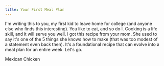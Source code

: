 ```yaml
---
title: Your First Meal Plan
---
```


I'm writing this to you, my first kid to leave home for college (and anyone else who finds this interesting). You like to eat, and so do I. Cooking is a life skill, and it will serve you well. I got this recipe from your mom. She used to say it's one of the 5 things she knows how to make (that was too modest of a statement even back then). It's a foundational recipe that can evolve into a meal plan for an entire week. Let's go.

Mexican Chicken
